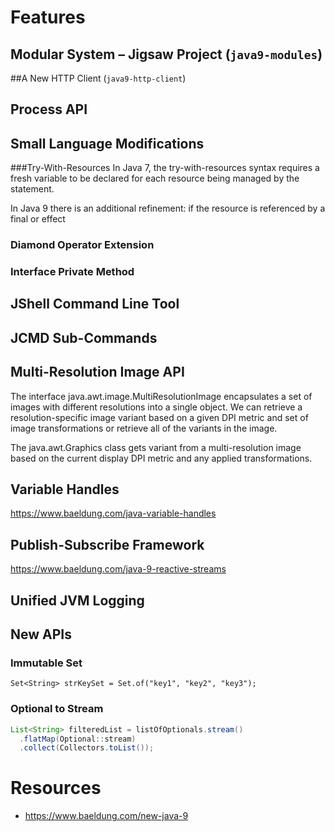# Features
## Modular System – Jigsaw Project (`java9-modules`)

##A New HTTP Client (`java9-http-client`)

## Process API

## Small Language Modifications
###Try-With-Resources
In Java 7, the try-with-resources syntax requires a fresh variable to be declared for each resource being managed by the statement.

In Java 9 there is an additional refinement: if the resource is referenced by a final or effect

### Diamond Operator Extension

### Interface Private Method

## JShell Command Line Tool

## JCMD Sub-Commands

## Мulti-Resolution Image API
The interface java.awt.image.MultiResolutionImage encapsulates a set of images with different resolutions into a single object. We can retrieve a resolution-specific image variant based on a given DPI metric and set of image transformations or retrieve all of the variants in the image.

The java.awt.Graphics class gets variant from a multi-resolution image based on the current display DPI metric and any applied transformations.

## Variable Handles
https://www.baeldung.com/java-variable-handles

## Publish-Subscribe Framework
https://www.baeldung.com/java-9-reactive-streams

## Unified JVM Logging

## New APIs
###  Immutable Set
`Set<String> strKeySet = Set.of("key1", "key2", "key3");`

### Optional to Stream
```java
List<String> filteredList = listOfOptionals.stream()
  .flatMap(Optional::stream)
  .collect(Collectors.toList());
```

# Resources
* https://www.baeldung.com/new-java-9